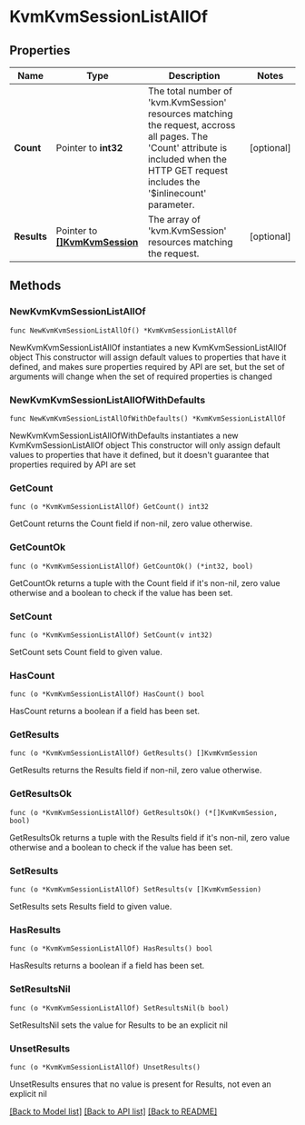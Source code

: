 # KvmKvmSessionListAllOf

## Properties

Name | Type | Description | Notes
------------ | ------------- | ------------- | -------------
**Count** | Pointer to **int32** | The total number of &#39;kvm.KvmSession&#39; resources matching the request, accross all pages. The &#39;Count&#39; attribute is included when the HTTP GET request includes the &#39;$inlinecount&#39; parameter. | [optional] 
**Results** | Pointer to [**[]KvmKvmSession**](kvm.KvmSession.md) | The array of &#39;kvm.KvmSession&#39; resources matching the request. | [optional] 

## Methods

### NewKvmKvmSessionListAllOf

`func NewKvmKvmSessionListAllOf() *KvmKvmSessionListAllOf`

NewKvmKvmSessionListAllOf instantiates a new KvmKvmSessionListAllOf object
This constructor will assign default values to properties that have it defined,
and makes sure properties required by API are set, but the set of arguments
will change when the set of required properties is changed

### NewKvmKvmSessionListAllOfWithDefaults

`func NewKvmKvmSessionListAllOfWithDefaults() *KvmKvmSessionListAllOf`

NewKvmKvmSessionListAllOfWithDefaults instantiates a new KvmKvmSessionListAllOf object
This constructor will only assign default values to properties that have it defined,
but it doesn't guarantee that properties required by API are set

### GetCount

`func (o *KvmKvmSessionListAllOf) GetCount() int32`

GetCount returns the Count field if non-nil, zero value otherwise.

### GetCountOk

`func (o *KvmKvmSessionListAllOf) GetCountOk() (*int32, bool)`

GetCountOk returns a tuple with the Count field if it's non-nil, zero value otherwise
and a boolean to check if the value has been set.

### SetCount

`func (o *KvmKvmSessionListAllOf) SetCount(v int32)`

SetCount sets Count field to given value.

### HasCount

`func (o *KvmKvmSessionListAllOf) HasCount() bool`

HasCount returns a boolean if a field has been set.

### GetResults

`func (o *KvmKvmSessionListAllOf) GetResults() []KvmKvmSession`

GetResults returns the Results field if non-nil, zero value otherwise.

### GetResultsOk

`func (o *KvmKvmSessionListAllOf) GetResultsOk() (*[]KvmKvmSession, bool)`

GetResultsOk returns a tuple with the Results field if it's non-nil, zero value otherwise
and a boolean to check if the value has been set.

### SetResults

`func (o *KvmKvmSessionListAllOf) SetResults(v []KvmKvmSession)`

SetResults sets Results field to given value.

### HasResults

`func (o *KvmKvmSessionListAllOf) HasResults() bool`

HasResults returns a boolean if a field has been set.

### SetResultsNil

`func (o *KvmKvmSessionListAllOf) SetResultsNil(b bool)`

 SetResultsNil sets the value for Results to be an explicit nil

### UnsetResults
`func (o *KvmKvmSessionListAllOf) UnsetResults()`

UnsetResults ensures that no value is present for Results, not even an explicit nil

[[Back to Model list]](../README.md#documentation-for-models) [[Back to API list]](../README.md#documentation-for-api-endpoints) [[Back to README]](../README.md)


